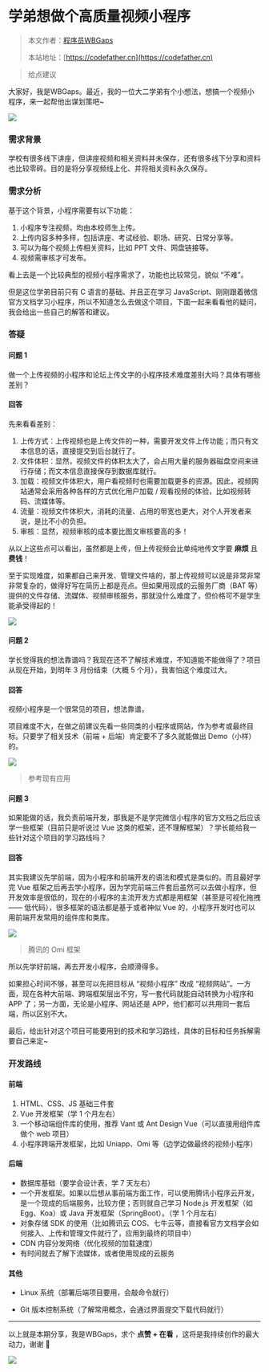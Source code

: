 # 学弟想做个高质量视频小程序

> 本文作者：[程序员WBGaps](https://yuyuanweb.feishu.cn/wiki/Abldw5WkjidySxkKxU2cQdAtnah)
>
> 本站地址：[https://codefather.cn](https://codefather.cn)

> 给点建议

大家好，我是WBGaps。最近，我的一位大二学弟有个小想法，想搞一个视频小程序，来一起帮他出谋划策吧~

![](https://pic.yupi.icu/5563/202311051546588.png)

### 需求背景

学校有很多线下讲座，但讲座视频和相关资料并未保存，还有很多线下分享和资料也比较零碎。目的是将分享视频线上化、并将相关资料永久保存。

### 需求分析

基于这个背景，小程序需要有以下功能：

1. 小程序专注视频，均由本校师生上传。
2. 上传内容多种多样，包括讲座、考试经验、职场、研究、日常分享等。
3. 可以为每个视频上传相关资料，比如 PPT 文件、网盘链接等。
4. 视频需审核才可发布。

看上去是一个比较典型的视频小程序需求了，功能也比较常见，貌似 “不难”。

但是这位学弟目前只有 C 语言的基础、并且正在学习 JavaScript、刚刚跟着微信官方文档学习小程序，所以不知道怎么去做这个项目，下面一起来看看他的疑问，我会给出一些自己的解答和建议。

### 答疑

#### 问题 1

做一个上传视频的小程序和论坛上传文字的小程序技术难度差别大吗？具体有哪些差别？

#### **回答**

先来看看差别：

1. 上传方式：上传视频也是上传文件的一种，需要开发文件上传功能；而只有文本信息的话，直接提交到后台就行了。
2. 文件体积：显然，视频文件的体积太大了，会占用大量的服务器磁盘空间来进行存储；而文本信息直接保存到数据库就行。
3. 加载：视频文件体积大，用户看视频时也需要加载更多的资源。因此，视频网站通常会采用各种各样的方式优化用户加载 / 观看视频的体验，比如视频转码、流媒体等。
4. 流量：视频文件体积大，消耗的流量、占用的带宽也更大，对个人开发者来说，是比不小的负担。
5. 审核：显然，视频审核的成本要比图文审核要高的多！

从以上这些点可以看出，虽然都是上传，但上传视频会比单纯地传文字要 **麻烦** 且 **费钱**！

至于实现难度，如果都自己来开发、管理文件啥的，那上传视频可以说是非常非常非常复杂的，做得好写在简历上都是亮点。但如果用现成的云服务厂商（BAT 等）提供的文件存储、流媒体、视频审核服务，那就没什么难度了，但价格可不是学生能承受得起的！

![](https://pic.yupi.icu/5563/202311051546597.png)

#### 问题 2

学长觉得我的想法靠谱吗？我现在还不了解技术难度，不知道能不能做得了？项目从现在开始，到明年 3 月份结束（大概  5 个月），我害怕这个难度过大。

#### 回答

视频小程序是一个很常见的项目，想法靠谱。

项目难度不大，在做之前建议先看一些同类的小程序或网站，作为参考或最终目标。只要学了相关技术（前端 + 后端）肯定要不了多久就能做出 Demo（小样）的。

![](https://pic.yupi.icu/5563/202311051546607.png)

> 参考现有应用

#### 问题 3

如果能做的话，我负责前端开发，那我是不是学完微信小程序的官方文档之后应该学一些框架（目前只是听说过 Vue 这类的框架，还不理解框架）？学长能给我一些针对这个项目的学习路线吗？

#### 回答

其实我建议先学前端，因为小程序和前端开发的语法和模式是类似的。而且最好学完 Vue 框架之后再去学小程序，因为学完前端三件套后虽然可以去做小程序，但开发效率是很低的，现在的小程序的主流开发方式都是用框架（甚至是可视化拖拽 —— 低代码），很多框架的语法都是基于或者神似 Vue 的，小程序开发时也可以用前端开发常用的组件库和类库。

![](https://pic.yupi.icu/5563/202311051546983.png)

> 腾讯的 Omi 框架

所以先学好前端，再去开发小程序，会顺滑得多。

如果担心时间不够，甚至可以先把目标从 “视频小程序” 改成 “视频网站”。一方面，现在各种大前端、跨端框架层出不穷，写一套代码就能自动转换为小程序和 APP 了；另一方面，无论是小程序、网站还是 APP，他们都可以共用同一套后端，所以区别不大。

最后，给出针对这个项目可能要用到的技术和学习路线，具体的目标和任务拆解需要自己来定~

### 开发路线

#### 前端

1. HTML、CSS、JS 基础三件套
2. Vue 开发框架（学 1 个月左右）
3. 一个移动端组件库的使用，推荐 Vant 或 Ant Design Vue（可以直接用组件库做个 web 项目）
4. 小程序跨端开发框架，比如 Uniapp、Omi 等（边学边做最终的视频小程序）

#### 后端

- 数据库基础（要学会设计表，学 7 天左右）
- 一个开发框架。如果以后想从事前端方面工作，可以使用腾讯小程序云开发，是一个现成的后端服务，比较方便；否则就自己学习 Node.js 开发框架（如 Egg、Koa）或 Java 开发框架（SpringBoot）。（学 1 个月左右）
- 对象存储 SDK 的使用（比如腾讯云 COS、七牛云等，直接看官方文档学会如何接入、上传和管理文件就行了，应用到最终的项目中）
- CDN 内容分发网络（优化视频的加载速度）
- 有时间就去了解下流媒体，或者使用现成的云服务

#### 其他

- Linux 系统（部署后端项目要用，会敲命令就行）

- Git 版本控制系统（了解常用概念，会通过界面提交下载代码就行）

  

------


以上就是本期分享，我是WBGaps，求个 **点赞 + 在看** ，这将是我持续创作的最大动力，谢谢 🙏

![](https://pic.yupi.icu/5563/202311051546339.png)